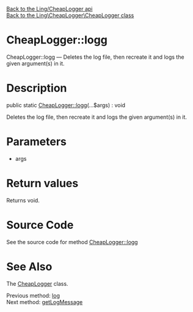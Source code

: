 [Back to the Ling/CheapLogger api](https://github.com/lingtalfi/CheapLogger/blob/master/doc/api/Ling/CheapLogger.md)<br>
[Back to the Ling\CheapLogger\CheapLogger class](https://github.com/lingtalfi/CheapLogger/blob/master/doc/api/Ling/CheapLogger/CheapLogger.md)


CheapLogger::logg
================



CheapLogger::logg — Deletes the log file, then recreate it and logs the given argument(s) in it.




Description
================


public static [CheapLogger::logg](https://github.com/lingtalfi/CheapLogger/blob/master/doc/api/Ling/CheapLogger/CheapLogger/logg.md)(...$args) : void




Deletes the log file, then recreate it and logs the given argument(s) in it.




Parameters
================


- args

    


Return values
================

Returns void.








Source Code
===========
See the source code for method [CheapLogger::logg](https://github.com/lingtalfi/CheapLogger/blob/master/CheapLogger.php#L49-L53)


See Also
================

The [CheapLogger](https://github.com/lingtalfi/CheapLogger/blob/master/doc/api/Ling/CheapLogger/CheapLogger.md) class.

Previous method: [log](https://github.com/lingtalfi/CheapLogger/blob/master/doc/api/Ling/CheapLogger/CheapLogger/log.md)<br>Next method: [getLogMessage](https://github.com/lingtalfi/CheapLogger/blob/master/doc/api/Ling/CheapLogger/CheapLogger/getLogMessage.md)<br>

